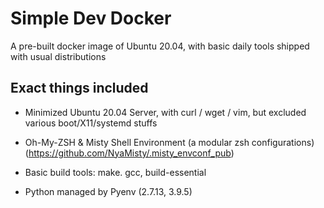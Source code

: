 # Simple Dev Docker

A pre-built docker image of Ubuntu 20.04, with basic daily tools shipped with usual distributions

## Exact things included

- Minimized Ubuntu 20.04 Server, with curl / wget / vim, but excluded various boot/X11/systemd stuffs

- Oh-My-ZSH & Misty Shell Environment (a modular zsh configurations) (https://github.com/NyaMisty/.misty_envconf_pub)

- Basic build tools: make. gcc, build-essential

- Python managed by Pyenv (2.7.13, 3.9.5)
